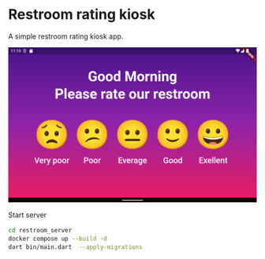 # Restroom rating kiosk

A simple restroom rating kiosk app.

![](/images/Screenshot_1706674769.png)

Start server

```bash
cd restroom_server
docker compose up --build -d
dart bin/main.dart  --apply-migrations
```
